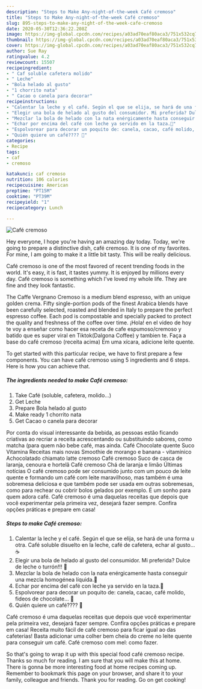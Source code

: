 ```yaml
---
description: "Steps to Make Any-night-of-the-week Café cremoso"
title: "Steps to Make Any-night-of-the-week Café cremoso"
slug: 895-steps-to-make-any-night-of-the-week-cafe-cremoso
date: 2020-05-30T12:36:22.208Z
image: https://img-global.cpcdn.com/recipes/a03ad70eaf80aca3/751x532cq70/cafe-cremoso-foto-principal.jpg
thumbnail: https://img-global.cpcdn.com/recipes/a03ad70eaf80aca3/751x532cq70/cafe-cremoso-foto-principal.jpg
cover: https://img-global.cpcdn.com/recipes/a03ad70eaf80aca3/751x532cq70/cafe-cremoso-foto-principal.jpg
author: Sue Ray
ratingvalue: 4.2
reviewcount: 15507
recipeingredient:
- " Caf soluble cafetera molido"
- " Leche"
- "Bola helado al gusto"
- "1 chorrito nata"
- " Cacao o canela para decorar"
recipeinstructions:
- "Calentar la leche y el café. Según el que se elija, se hará de una forma u otra. Café soluble disuelto en la leche, café de cafetera, echar al gusto... ☕"
- "Elegir una bola de helado al gusto del consumidor. Mi preferida? Dulce de leche o turrón!!! 🍦"
- "Mezclar la bola de helado con la nata enérgicamente hasta conseguir una mezcla homogénea líquida.🍥"
- "Echar por encima del café con leche ya servido en la taza.🍶"
- "Espolvorear para decorar un poquito de: canela, cacao, café molido, fideos de chocolate... 🍫"
- "Quién quiere un café???? 🙌"
categories:
- Recipe
tags:
- caf
- cremoso

katakunci: caf cremoso 
nutrition: 106 calories
recipecuisine: American
preptime: "PT15M"
cooktime: "PT39M"
recipeyield: "1"
recipecategory: Lunch

---
```



![Café cremoso](https://img-global.cpcdn.com/recipes/a03ad70eaf80aca3/751x532cq70/cafe-cremoso-foto-principal.jpg)

Hey everyone, I hope you're having an amazing day today. Today, we're going to prepare a distinctive dish, café cremoso. It is one of my favorites. For mine, I am going to make it a little bit tasty. This will be really delicious.

Café cremoso is one of the most favored of recent trending foods in the world. It's easy, it is fast, it tastes yummy. It is enjoyed by millions every day. Café cremoso is something which I've loved my whole life. They are fine and they look fantastic.

The Caffe Vergnano Cremoso is a medium blend espresso, with an unique golden crema. Fifty single-portion pods of the finest Arabica blends have been carefully selected, roasted and blended in Italy to prepare the perfect espresso coffee. Each pod is compostable and specially packed to protect the quality and freshness of the coffee over time. ¡Hola! en el video de hoy te voy a enseñar como hacer esa receta de cafe espumoso/cremoso y batido que es super viral en Tiktok(Dalgona Coffee) y tambien te. Faça a base do café cremoso (receita acima) Em uma xícara, adicione leite quente.


To get started with this particular recipe, we have to first prepare a few components. You can have café cremoso using 5 ingredients and 6 steps. Here is how you can achieve that.

<!--inarticleads1-->

##### The ingredients needed to make Café cremoso:

1. Take  Café (soluble, cafetera, molido...)
1. Get  Leche
1. Prepare Bola helado al gusto
1. Make ready 1 chorrito nata
1. Get  Cacao o canela para decorar


Por conta do visual interessante da bebida, as pessoas estão ficando criativas ao recriar a receita acrescentando ou substituindo sabores, como matcha (para quem não bebe café, mas ainda. Café Chocolate quente Suco Vitamina Receitas mais novas Smoothie de morango e banana - vitamínico Achocolatado chiamato latte cremoso Café cremoso Suco de casca de laranja, cenoura e hortelã Café cremoso Chá de laranja e limão Últimas notícias O café cremoso pode ser consumido junto com um pouco de leite quente e formando um café com leite maravilhoso, mas também é uma sobremesa deliciosa e que também pode ser usada em outras sobremesas, como para rechear ou cobrir bolos gelados por exemplo. É um sonho para quem adora café. Café cremoso é uma daquelas receitas que depois que você experimentar pela primeira vez, desejará fazer sempre. Confira opções práticas e prepare em casa! 

<!--inarticleads2-->

##### Steps to make Café cremoso:

1. Calentar la leche y el café. Según el que se elija, se hará de una forma u otra. Café soluble disuelto en la leche, café de cafetera, echar al gusto... ☕
1. Elegir una bola de helado al gusto del consumidor. Mi preferida? Dulce de leche o turrón!!! 🍦
1. Mezclar la bola de helado con la nata enérgicamente hasta conseguir una mezcla homogénea líquida.🍥
1. Echar por encima del café con leche ya servido en la taza.🍶
1. Espolvorear para decorar un poquito de: canela, cacao, café molido, fideos de chocolate... 🍫
1. Quién quiere un café???? 🙌


Café cremoso é uma daquelas receitas que depois que você experimentar pela primeira vez, desejará fazer sempre. Confira opções práticas e prepare em casa! Receita muito fácil de café cremoso para ficar igual ao das cafeterias! Basta adicionar uma colher bem cheia do creme no leite quente para conseguir um café. Café cremoso com mel: como fazer. 

So that's going to wrap it up with this special food café cremoso recipe. Thanks so much for reading. I am sure that you will make this at home. There is gonna be more interesting food at home recipes coming up. Remember to bookmark this page on your browser, and share it to your family, colleague and friends. Thank you for reading. Go on get cooking!

